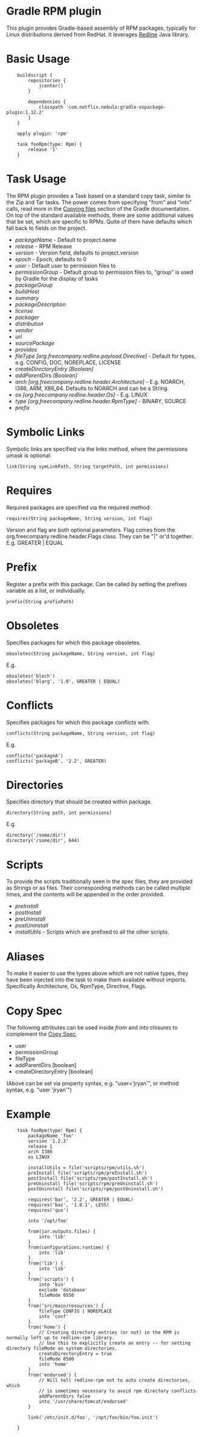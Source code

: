 # Gradle RPM plugin

This plugin provides Gradle-based assembly of RPM packages, typically for Linux distributions
derived from RedHat.  It leverages [Redline](http://redline-rpm.org/) Java library.

# Basic Usage

```
    buildscript {
        repositories {
            jcenter()
        }

        dependencies {
            classpath 'com.netflix.nebula:gradle-ospackage-plugin:1.12.2'
        }
    }

    apply plugin: 'rpm'

    task fooRpm(type: Rpm) {
        release '1'
    }

```

# Task Usage

The RPM plugin provides a Task based on a standard copy task, similar to the Zip and Tar tasks. The power comes from
specifying "from" and "into" calls, read more in the [Copying files](http://www.gradle.org/docs/current/userguide/working_with_files.html#sec:copying_files)
section of the Gradle documentation.  On top of the standard available methods, there are some additional values that
be set, which are specific to RPMs. Quite of them have defaults which fall back to fields on the project.

* _packageName_ - Default to project.name
* _release_ - RPM Release
* _version_ - Version field, defaults to project.version
* _epoch_ - Epoch, defaults to 0
* _user_ - Default user to permission files to
* _permissionGroup_ - Default group to permission files to, "group" is used by Gradle for the display of tasks
* _packageGroup_
* _buildHost_
* _summary_
* _packageDescription_
* _license_
* _packager_
* _distribution_
* _vendor_
* _url_
* _sourcePackage_
* _provides_
* _fileType [org.freecompany.redline.payload.Directive]_ - Default for types, e.g. CONFIG, DOC, NOREPLACE, LICENSE
* _createDirectoryEntry [Boolean]_
* _addParentDirs [Boolean]_
* _arch [org.freecompany.redline.header.Architecture]_ - E.g. NOARCH, I386, ARM, X86_64. Defaults to NOARCH and can be a String.
* _os [org.freecompany.redline.header.Os]_ - E.g. LINUX
* _type [org.freecompany.redline.header.RpmType]_ - BINARY, SOURCE
* _prefix_

# Symbolic Links

Symbolic links are specified via the links method, where the permissions umask is optional:

```
link(String symLinkPath, String targetPath, int permissions)
```

# Requires

Required packages are specified via the required method:

```
requires(String packageName, String version, int flag)
```

Version and flag are both optional parameters. Flag comes from the org.freecompany.redline.header.Flags class. They can be "|" or'd together.
E.g. GREATER | EQUAL

# Prefix

Register a prefix with this package. Can be called by setting the prefixes variable as a list, or individually.

```
prefix(String prefixPath)
```

# Obsoletes

Specifies packages for which this package obsoletes. 


```
obsoletes(String packageName, String version, int flag)
```

E.g.

```
obsoletes('blech')
obsoletes('blarg', '1.0', GREATER | EQUAL)
```

# Conflicts 

Specifies packages for which this package conflicts with. 


```
conflicts(String packageName, String version, int flag)
```

E.g.

```
conflicts('packageA')
conflicts('packageB', '2.2', GREATER)
```

# Directories
 
Specifies directory that should be created within package.


```
directory(String path, int permissions)
```

E.g.

```
directory('/some/dir')
directory('/some/dir', 644)
```

# Scripts

To provide the scripts traditionally seen in the spec files, they are provided as Strings or as files. Their
corresponding methods can be called multiple times, and the contents will be appended in the order provided.

* _preInstall_
* _postInstall_
* _preUninstall_
* _postUninstall_
* _installUtils_ - Scripts which are prefixed to all the other scripts.

# Aliases

To make it easier to use the types above which are not native types, they have been injected into the task to make them
available without imports. Specifically Architecture, Os, RpmType, Directive, Flags.

# Copy Spec

The following attributes can be used inside _from_ and _into_ closures to complement the [Copy Spec](http://www.gradle.org/docs/current/userguide/working_with_files.html#sec:copying_files).

* user
* permissionGroup
* fileType
* addParentDirs [boolean]
* createDirectoryEntry [boolean]

(Above can be set via property syntax, e.g. "user='jryan'", or method syntax, e.g. "user 'jryan'")

# Example

```
    task fooRpm(type: Rpm) {
        packageName 'foo'
        version '1.2.3'
        release 1
        arch I386
        os LINUX

        installUtils = file('scripts/rpm/utils.sh')
        preInstall file('scripts/rpm/preInstall.sh')
        postInstall file('scripts/rpm/postInstall.sh')
        preUninstall file('scripts/rpm/preUninstall.sh')
        postUninstall file('scripts/rpm/postUninstall.sh')

        requires('bar', '2.2', GREATER | EQUAL)
        requires('baz', '1.0.1', LESS)
        requires('qux')

        into '/opt/foo'

        from(jar.outputs.files) {
            into 'lib'
        }
        from(configurations.runtime) {
            into 'lib'
        }
        from('lib') {
            into 'lib'
        }
        from('scripts') {
            into 'bin'
            exclude 'database'
            fileMode 0550
        }
        from('src/main/resources') {
            fileType CONFIG | NOREPLACE
            into 'conf'
        }
        from('home') {
            // Creating directory entries (or not) in the RPM is normally left up to redline-rpm library.
            // Use this to explicitly create an entry -- for setting directory fileMode on system directories.
            createDirectoryEntry = true
            fileMode 0500
            into 'home'
        }
        from('endorsed') {
            // Will tell redline-rpm not to auto create directories, which
            // is sometimes necessary to avoid rpm directory conflicts
            addParentDirs false
            into '/usr/share/tomcat/endorsed'
        }

        link('/etc/init.d/foo', '/opt/foo/bin/foo.init')
        
    }
```
